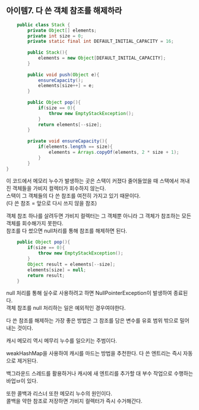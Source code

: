 ## 아이템7. 다 쓴 객체 참조를 해제하라  

```java
    public class Stack {
        private Object[] elements;
        private int size = 0;
        private static final int DEFAULT_INITIAL_CAPACITY = 16;
        
        public Stack(){
            elements = new Object[DEFAULT_INITIAL_CAPACITY];
        }
        
        public void push(Object e){
            ensureCapacity();
            elements[size++] = e;
        }
        
        public Object pop(){
            if(size == 0){
                throw new EmptyStackException();
            }
            return elements[--size];
        }
        
        private void ensureCapacity(){
            if(elements.length == size){
                elements = Arrays.copyOf(elements, 2 * size + 1);
            }
        }
}
```
이 코드에서 메모리 누수가 발생하는 곳은 스택이 커졌다 줄어들었을 때 스택에서 꺼내진 객체들을 가비지 컬렉터가 회수하지 않는다.  
스택이 그 객체들의 다 쓴 참조를 여전히 가지고 있기 때문이다.  
(다 쓴 참조 = 앞으로 다시 쓰지 않을 참조)  

객체 참조 하나를 살려두면 가비지 컬렉터는 그 객체뿐 아니라 그 객체가 참조하는 모든 객체를 회수해가지 못한다.  
참조를 다 썼으면 null처리를 통해 참조를 해제하면 된다.  

```java
    public Object pop(){
        if(size == 0){
            throw new EmptyStackException();
        }
        Object result = elements[--size];
        elements[size] = null;
        return result;
    }
```
null 처리를 통해 실수로 사용하려고 하면 NullPointerException이 발생하여 종료된다.  
객체 참조를 null 처리하는 일은 예외적인 경우여야한다.  

다 쓴 참조를 해제하는 가장 좋은 방법은 그 참조를 담은 변수를 유효 범위 밖으로 밀어내는 것이다.  


캐시 메모리 역시 메무리 누수를 일으키는 주범이다.  

weakHashMap을 사용하여 캐시를 마드는 방법을 추천한다. 다 쓴 엔트리는 즉시 자동으로 제거된다.

백그라운드 스레드를 활용하거나 캐시에 새 엔트리를 추가할 대 부수 작업으로 수행하는 바업ㅂ이 있다.  

또한 콜백과 리스너 또한 메모리 누수의 원인이다.  
콜백을 약한 참조로 저장하면 가비지 컬렉터가 즉시 수거해간다.  

